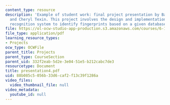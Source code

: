 ```yaml
---
content_type: resource
description: 'Example of student work: final project presentation by Bashira Chowdhury
  and Cheryl Texin. This project involves the design and implementation of an image
  recognition system to identify fingerprints based on a given database.'
file: https://ol-ocw-studio-app-production.s3.amazonaws.com/courses/6-111-introductory-digital-systems-laboratory-spring-2006/88b085c5056b33d6caf2f13c39f1286a_presentation4.pdf
file_type: application/pdf
learning_resource_types:
- Projects
ocw_type: OCWFile
parent_title: Projects
parent_type: CourseSection
parent_uid: 332f2eab-5d2e-3e04-51e5-b212cabc7de3
resourcetype: Document
title: presentation4.pdf
uid: 88b085c5-056b-33d6-caf2-f13c39f1286a
video_files:
  video_thumbnail_file: null
video_metadata:
  youtube_id: null
---
```


